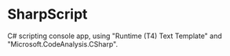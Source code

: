 SharpScript
===========

C# scripting console app, using "Runtime (T4) Text Template" and "Microsoft.CodeAnalysis.CSharp".
